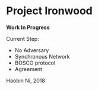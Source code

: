 # Project Ironwood

**Work In Progress**

Current Step:

* No Adversary
* Synchronous Network
* BOSCO protocol
* Agreement

Haobin Ni, 2018
